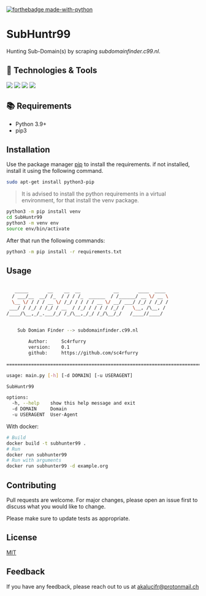 [![forthebadge made-with-python](http://ForTheBadge.com/images/badges/made-with-python.svg)](https://www.python.org/)

# SubHuntr99

Hunting Sub-Domain(s) by scraping *subdomainfinder.c99.nl*.

## 🔧 Technologies & Tools

![](https://img.shields.io/badge/OS-Linux-informational?style=flat-square&logo=kali-linux&logoColor=white&color=5194f0&bgcolor=110d17)
![](https://img.shields.io/badge/Editor-VS_Code-informational?style=flat-square&logo=visual-studio&logoColor=white&color=5194f0)
![](https://img.shields.io/badge/Language-python-informational?style=flat-square&logo=python&logoColor=white&color=5194f0&bgcolor=110d17)
![](https://img.shields.io/badge/Python_Version-3.10-informational?style=flat-square&logo=python&logoColor=white&color=5194f0&bgcolor=110d17)

## 📚 Requirements

- Python 3.9+
- pip3

## Installation

Use the package manager [pip](https://pip.pypa.io/en/stable/) to install the requirements.
if not installed, install it using the following command.

```bash
sudo apt-get install python3-pip
```

> It is advised to install the python requirements in a virtual environment, for that install the venv package.

```bash
python3 -m pip install venv
cd SubHuntr99
python3 -m venv env
source env/bin/activate
```

After that run the following commands:

```bash
python3 -m pip install -r requirements.txt
```

## Usage

```bash
                        
   _____       __    __  __            __       ____  ____ 
  / ___/__  __/ /_  / / / /_  ______  / /______/ __ \/ __ \
  \__ \/ / / / __ \/ /_/ / / / / __ \/ __/ ___/ /_/ / /_/ /
 ___/ / /_/ / /_/ / __  / /_/ / / / / /_/ /   \__, /\__, / 
/____/\__,_/_.___/_/ /_/\__,_/_/ /_/\__/_/   /____//____/ 
    

    Sub Domian Finder --> subdomainfinder.c99.nl
        
        Author:     Sc4rfurry
        version:    0.1
        github:     https://github.com/sc4rfurry
    
================================================================================

usage: main.py [-h] [-d DOMAIN] [-u USERAGENT]

SubHuntr99

options:
  -h, --help    show this help message and exit
  -d DOMAIN     Domain
  -u USERAGENT  User-Agent
```

With docker:

```bash
# Build
docker build -t subhunter99 .
# Run
docker run subhunter99
# Run with arguments
docker run subhunter99 -d example.org
```

## Contributing

Pull requests are welcome. For major changes, please open an issue first to discuss what you would like to change.

Please make sure to update tests as appropriate.

## License

[MIT](https://choosealicense.com/licenses/mit/)

## Feedback

If you have any feedback, please reach out to us at akalucifr@protonmail.ch